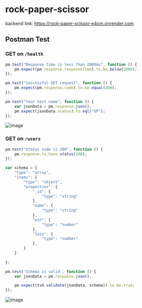 ﻿# rock-paper-scissor

backend link: https://rock-paper-scissor-e4cm.onrender.com

## Postman Test 
### GET on `/health`
```js
pm.test("Response time is less than 2000ms", function () {
    pm.expect(pm.response.responseTime).to.be.below(2000);
});

pm.test("Successful GET request", function () {
    pm.expect(pm.response.code).to.be.equal(200);
});

pm.test("Your test name", function () {
    var jsonData = pm.response.json();
    pm.expect(jsonData.status).to.eql("UP");
});
```
![image](https://user-images.githubusercontent.com/69428539/217182328-c5821b62-ef45-4ed4-a170-afba6905edf2.png)

### GET on `/users`
```js
pm.test("Status code is 200", function () {
    pm.response.to.have.status(200);
});

var schema = {
    "type": "array",
    "items": {
        "type": "object",
        "properties": {
            "_id": {
                "type": "string"
            },
            "name": {
                "type": "string"
            },
            "win": {
                "type": "number"
            },
            "loss": {
                "type": "number"
            },
        }
    } 
    
};

pm.test('Schema is valid', function () {
    var jsonData = pm.response.json();

    pm.expect(tv4.validate(jsonData, schema)).to.be.true;
});
```
![image](https://user-images.githubusercontent.com/69428539/217183728-bebed5ce-78f8-4761-8d03-b8826aa769e2.png)

